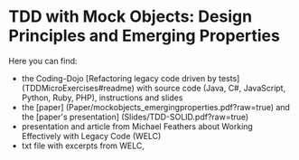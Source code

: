 # TDD with Mock Objects: Design Principles and Emerging Properties

Here you can find:

-  the Coding-Dojo [Refactoring legacy code driven by tests] (TDDMicroExercises#readme) with source code (Java, C#, JavaScript, Python, Ruby, PHP), instructions and slides
-  the [paper] (Paper/mockobjects_emergingproperties.pdf?raw=true) and the [paper's presentation] (Slides/TDD-SOLID.pdf?raw=true)
-  presentation and article from Michael Feathers about Working Effectively with Legacy Code (WELC)
-  txt file with excerpts from WELC,

